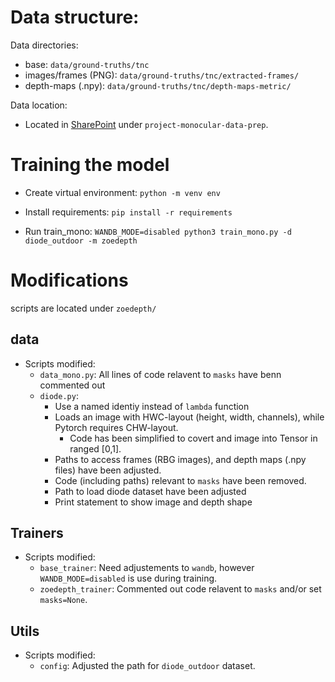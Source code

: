 # Data structure:
Data directories:
 - base: `data/ground-truths/tnc`
 - images/frames (PNG): `data/ground-truths/tnc/extracted-frames/`
 - depth-maps (.npy): `data/ground-truths/tnc/depth-maps-metric/`

 Data location:
  - Located in [SharePoint](https://griffitheduau.sharepoint.com/sites/glowstorage?e=1%3Ae5e828d3869f424b801530d23b597d99&CT=1709096554091&OR=OWA-NT&CID=f6317c35-7544-4bc6-45a4-465892c46794) under `project-monocular-data-prep`.
# Training the model
- Create virtual environment:
`python -m venv env`

- Install requirements:
`pip install -r requirements`

- Run train_mono:
`WANDB_MODE=disabled python3 train_mono.py -d diode_outdoor -m zoedepth`

# Modifications
scripts are located under `zoedepth/`

## data
- Scripts modified: 
    - `data_mono.py`: All lines of code relavent to `masks` have benn commented out
    - `diode.py`: 
        - Use a named identiy instead of `lambda` function
        - Loads an image with HWC-layout (height, width, channels), while Pytorch requires CHW-layout. 
            - Code has been simplified to covert and image into Tensor in ranged [0,1].
        - Paths to access frames (RBG images), and depth maps (.npy files) have been adjusted.    
        - Code (including paths) relevant to `masks` have been removed.
        - Path to load diode dataset have been adjusted
        - Print statement to show image and depth shape

## Trainers           
- Scripts modified:
    - `base_trainer`: Need adjustements to `wandb`, however `WANDB_MODE=disabled` is use during training.
    - `zoedepth_trainer`: Commented out code relavent to `masks` and/or set `masks=None`.

## Utils
- Scripts modified:
    - `config`: Adjusted the path for `diode_outdoor` dataset.